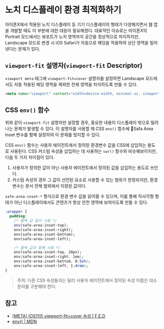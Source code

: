 # 노치 디스플레이 환경 최적화하기

아이폰X에서 적용된 노치 디스플레이 등 기기 디스플레이의 형태가 다양해지면서 웹 앱을 개발할 때도 이 부분에 대한 대응이 필요해졌다. 대표적인 이슈로는 아이폰X의 Portrait 모드에서는 뷰포트가 노치 영역까지 공간을 정상적으로 차지하지만, Landscape 모드로 변경 시 iOS Safari가 자동으로 패딩을 적용하여 상단 영역을 밀어낸다는 문제가 있다.

## `viewport-fit` 설명자(`viewport-fit` Descriptor)

`viewport meta` 태그에 `viewport-fit=cover` 설명자를 설정하면 Landscape 모드에서도 자동 적용된 패딩 영역을 제외한 전체 영역을 차지하도록 만들 수 있다.

```html
<meta name="viewport" content="width=device-width, minimal-ui, viewport-fit=cover">
```

## CSS `env()` 함수

위와 같이 `viewport-fit` 설명자만 설정할 경우, 중요한 내용이 디스플레이 밖으로 밀려나는 문제가 발생할 수 있다. 이 설명자를 사용할 때 CSS `env()` 함수에 Safa Area Inset 변수를 함꼐 설정하여 이 문제를 방지할 수 있다.

CSS `env()` 함수는 사용자 에이전트에서 정의된 환경변수 값을 CSS에 삽입하는 용도로 사용된다. CSS 커스텀 속성을 삽입하는 데 사용하는 `var()` 함수와 비슷해보이지만, 다음 두 가지 차이점이 있다.

1. 사용자가 정의한 값이 아닌 사용자 에이전트에서 정의된 값을 삽입하는 용도로 쓰인다.
2. 커스텀 속성의 경우 그 값이 선언된 요소로 사용할 수 있는 범위가 한정되지만, 환경 변수는 문서 전체 범위에서 지정된 값이다.

`safe-area-inset-*` 형식으로 환경 변수 값을 읽어올 수 있으며, 이를 통해 직사각형 형태가 아닌 디스플레이에서도 콘텐츠가 항상 안전 영역에 보여지도록 만들 수 있다.

```css
.wrapper {
  padding:
    /* 폴백 값 없이 사용 */
    env(safe-area-inset-top);
    env(safe-area-inset-right);
    env(safe-area-inset-bottom);
    env(safe-area-inset-left);

    /* 폴백 값과 함꼐 사용 */
    env(safe-area-inset-top, 20px);
    env(safe-area-inset-right, 1em);
    env(safe-area-inset-bottom, 0.5vh); 
    env(safe-area-inset-left, 1.4rem);
}
```

> 주의: 다른 CSS 속성들과는 달리 사용자 에이전트에서 정의된 속성 이름은 대소문자를 구분해야 한다.

## 참고

* [[META] IOS11의 viewport-fit=cover 속성 | F.E.D](https://frontdev.tistory.com/entry/META-IOS11%EC%9D%98-viewport-fitcover-%EC%86%8D%EC%84%B1)
* [env() | MDN](https://developer.mozilla.org/en-US/docs/Web/CSS/env)
